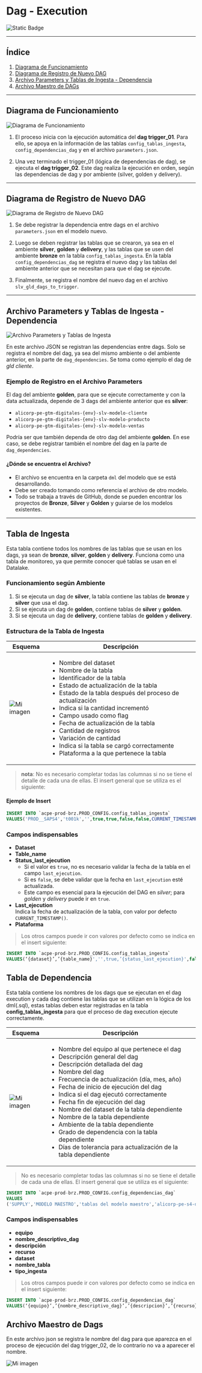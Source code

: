 # Dag - Execution
![Static Badge](https://img.shields.io/badge/Agosto-2023---)

---

## Índice

1. [Diagrama de Funcionamiento](#diagrama-de-funcionamiento)
2. [Diagrama de Registro de Nuevo DAG](#diagrama-de-registro-de-nuevo-dag)
3. [Archivo Parameters y Tablas de Ingesta - Dependencia](#archivo-parameters-y-tablas-de-ingesta-dependencia)
4. [Archivo Maestro de DAGs](#archivo-maestro-de-dags)

---

## Diagrama de Funcionamiento

![Diagrama de Funcionamiento](../images/funcionamiento_dag_execution.png)

1. El proceso inicia con la ejecución automática del **dag trigger_01**. Para ello, se apoya en la información de las tablas `config_tablas_ingesta`, `config_dependencias_dag` y en el archivo `parameters.json`.

2. Una vez terminado el trigger_01 (lógica de dependencias de dag), se ejecuta el **dag trigger_02**. Este dag realiza la ejecución en orden, según las dependencias de dag y por ambiente (silver, golden y delivery).

---

## Diagrama de Registro de Nuevo DAG

![Diagrama de Registro de Nuevo DAG](../images/diagrama_nuevo_dag.png)

1. Se debe registrar la dependencia entre dags en el archivo `parameters.json` en el modelo nuevo.

2. Luego se deben registrar las tablas que se crearon, ya sea en el ambiente **silver**, **golden** y **delivery**, y las tablas que se usen del ambiente **bronze** en la tabla `config_tablas_ingesta`. En la tabla `config_dependencias_dag` se registra el nuevo dag y las tablas del ambiente anterior que se necesitan para que el dag se ejecute.

3. Finalmente, se registra el nombre del nuevo dag en el archivo `slv_gld_dags_to_trigger`.

---

## Archivo Parameters y Tablas de Ingesta - Dependencia

![Archivo Parameters y Tablas de Ingesta](../images/dag_dependencies.png)

En este archivo JSON se registran las dependencias entre dags. Solo se registra el nombre del dag, ya sea del mismo ambiente o del ambiente anterior, en la parte de `dag_dependencies`. Se toma como ejemplo el dag de *gld cliente*.

### Ejemplo de Registro en el Archivo Parameters

El dag del ambiente **golden**, para que se ejecute correctamente y con la data actualizada, depende de 3 dags del ambiente anterior que es **silver**:

- `alicorp-pe-gtm-digitales-{env}-slv-modelo-cliente`
- `alicorp-pe-gtm-digitales-{env}-slv-modelo-producto`
- `alicorp-pe-gtm-digitales-{env}-slv-modelo-ventas`

Podría ser que también dependa de otro dag del ambiente **golden**. En ese caso, se debe registrar también el nombre del dag en la parte de `dag_dependencies`.

#### ¿Dónde se encuentra el Archivo?

- El archivo se encuentra en la carpeta `dml` del modelo que se está desarrollando.  
- Debe ser creado tomando como referencia el archivo de otro modelo.  
- Todo se trabaja a través de GitHub, donde se pueden encontrar los proyectos de **Bronze**, **Silver** y **Golden** y guiarse de los modelos existentes.

---

## Tabla de Ingesta

Esta tabla contiene todos los nombres de las tablas que se usan en los dags, ya sean de **bronze**, **silver**, **golden** y **delivery**. Funciona como una tabla de monitoreo, ya que permite conocer qué tablas se usan en el Datalake.

### Funcionamiento según Ambiente

1. Si se ejecuta un dag de **silver**, la tabla contiene las tablas de **bronze** y **silver** que usa el dag.
2. Si se ejecuta un dag de **golden**, contiene tablas de **silver** y **golden**.
3. Si se ejecuta un dag de **delivery**, contiene tablas de **golden** y **delivery**.

### Estructura de la Tabla de Ingesta


| Esquema                                                         | Descripción                                                                                                                                                                                                                                                                                                      |
|---------------------------------------------------------------|------------------------------------------------------------------------------------------------------------------------------------------------------------------------------------------------------------------------------------------------------------------------------------------------------------------|
| ![Mi imagen](../images/tabla-ingesta.png)                       | <ul><li>Nombre del dataset</li><li>Nombre de la tabla</li><li>Identificador de la tabla</li><li>Estado de actualización de la tabla</li><li>Estado de la tabla después del proceso de actualización</li><li>Indica si la cantidad incrementó</li><li>Campo usado como flag</li><li>Fecha de actualización de la tabla</li><li>Cantidad de registros</li><li>Variación de cantidad</li><li>Indica si la tabla se cargó correctamente</li><li>Plataforma a la que pertenece la tabla</li></ul> |



> **nota**: No es necesario completar todas las columnas si no se tiene el detalle de cada una de ellas. El insert general que se utiliza es el siguiente:

#### Ejemplo de Insert

```sql
INSERT INTO `acpe-prod-brz.PROD_CONFIG.config_tablas_ingesta` 
VALUES('PROD__SAPS4','t001k','',true,true,false,false,CURRENT_TIMESTAMP(),0,0,true,'SAPS4');
```

### Campos indispensables

- **Dataset**
- **Table_name**
- **Status_last_ejecution**  
  - Si el valor es `true`, no es necesario validar la fecha de la tabla en el campo `last_ejecution`.
  - Si es `false`, se debe validar que la fecha en `last_ejecution` esté actualizada.
  - Este campo es esencial para la ejecución del DAG en *silver*; para *golden* y *delivery* puede ir en `true`.
- **Last_ejecution**  
  Indica la fecha de actualización de la tabla, con valor por defecto `CURRENT_TIMESTAMP()`.
- **Plataforma**

> Los otros campos puede ir con valores por defecto como se indica en el insert siguiente:

```sql
INSERT INTO `acpe-prod-brz.PROD_CONFIG.config_tablas_ingesta` 
VALUES(‘{dataset}’,’{table_name}','',true,’{status_last_ejecution}',false,false,’{last_ejecution}',0,0,true,'{plataforma}');
```


## Tabla de Dependencia

Esta tabla contiene los nombres de los dags que se ejecutan en el dag execution y cada dag contiene las tablas que se utilizan en la lógica de los dml(.sql), estas tablas deben estar registradas en la tabla **config_tablas_ingesta** para que el proceso de dag execution ejecute correctamente.


| Esquema                                                     | Descripción                                                                                                                                                                                                                                                                                                                                                                                                                                                                                                                                                                                                                          |
|-------------------------------------------------------------|--------------------------------------------------------------------------------------------------------------------------------------------------------------------------------------------------------------------------------------------------------------------------------------------------------------------------------------------------------------------------------------------------------------------------------------------------------------------------------------------------------------------------------------------------------------------------------------------------------------------------------------|
| ![Mi imagen](../images/tabla-dependencia.png)                   | <ul><li>Nombre del equipo al que pertenece el dag</li><li>Descripción general del dag</li><li>Descripción detallada del dag</li><li>Nombre del dag</li><li>Frecuencia de actualización (día, mes, año)</li><li>Fecha de inicio de ejecución del dag</li><li>Indica si el dag ejecutó correctamente</li><li>Fecha fin de ejecución del dag</li><li>Nombre del dataset de la tabla dependiente</li><li>Nombre de la tabla dependiente</li><li>Ambiente de la tabla dependiente</li><li>Grado de dependencia con la tabla dependiente</li><li>Días de tolerancia para actualización de la tabla dependiente</li></ul> |


> No es necesario completar todas las columnas si no se tiene el detalle de cada una de ellas. El insert general que se utiliza es el siguiente:


```sql
INSERT INTO `acpe-prod-brz.PROD_CONFIG.config_dependencias_dag` 
VALUES
('SUPPLY','MODELO MAESTRO','tablas del modelo maestro','alicorp-pe-s4-dd-slv-modelo-maestro','DIARIA',CURRENT_TIMESTAMP(),'SUCCEEDED',CURRENT_TIMESTAMP(),'PROD__SAPS4','t001l','BRONZE','DIARIA',0);
```


### Campos indispensables

- **equipo**
- **nombre_descriptivo_dag**
- **descripción**  
- **recurso**  
- **dataset**
- **nombre_tabla**
- **tipo_ingesta**

> Los otros campos puede ir con valores por defecto como se indica en el insert siguiente:

```sql
INSERT INTO `acpe-prod-brz.PROD_CONFIG.config_dependencias_dag` 
VALUES(‘{equipo}’,’{nombre_descriptivo_dag}’,’{descripcion}’,’{recurso}','DIARIA',CURRENT_TIMESTAMP(),'SUCCEEDED',CURRENT_TIMESTAMP(),’{dataset}’,’{nombre_tabla}’,’{tipo_ingesta}','DIARIA',0);
```

## Archivo Maestro de Dags

En este archivo json se registra le nombre del dag para que aparezca en el proceso de ejecución del dag trigger_02, de lo contrario no va a aparecer el nombre.

![Mi imagen](../images/archivo-maestro-dag.png)   


